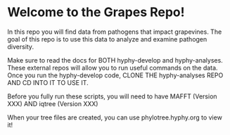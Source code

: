 # Welcome to the Grapes Repo! 

In this repo you will find data from pathogens that impact grapevines. The goal of this repo is to use this data to analyze and examine pathogen diversity.

Make sure to read the docs for BOTH hyphy-develop and hyphy-analyses. These external repos will allow you to run useful commands on the data.
Once you run the hyphy-develop code, CLONE THE hyphy-analyses REPO AND CD INTO IT TO USE IT.

Before you fully run these scripts, you will need to have MAFFT (Version XXX) AND iqtree (Version XXX) 

When your tree files are created, you can use phylotree.hyphy.org to view it!

